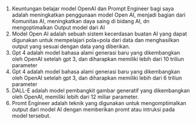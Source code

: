 1. Keuntungan belajar model OpenAI dan Prompt Engineer bagi saya adalah meningkatkan penggunaan model Open AI, menjadi bagian dari Komunitas AI, meningkatkan daya saing di bidang AI, dn mengoptimalkan Output model dari AI
2. Model Open AI adalah sebuah sistem kecerdasan buatan AI yang dapat digunakan untuk mempelajari pola=pola dari data dan menghasilkan output yang sesuai dengan data yang diberikan.
3. Gpt 4 adalah model bahasa alami generasi baru yang dikembangkan oleh OpenAI setelah gpt 3, dan diharapkan memiliki lebih dari 10 triliun parameter
4. Gpt 4 adalah model bahasa alami generasi baru yang dikembangkan oleh OpenAI setelah gpt 3, dan diharapkan memiliki lebih dari 6 triliun parameter
5. DALL-E adalah model pembangkit gambar generatif yang dikembangkan oleh OpenAI, memiliki lebih dari 12 miliar parameter.
6. Promt Engineer adalah teknik yang digunakan untuk mengomptimalkan output dari model AI dengan memberikan promt atau intruksi pada model tersebut.
